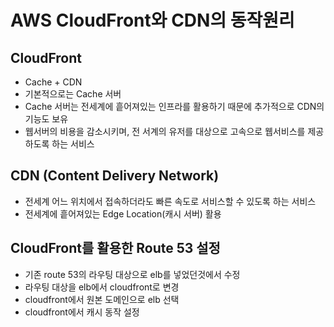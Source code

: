 # AWS CloudFront와 CDN의 동작원리

## CloudFront
- Cache + CDN
- 기본적으로는 Cache 서버
- Cache 서버는 전세계에 흩어져있는 인프라를 활용하기 때문에 추가적으로 CDN의 기능도 보유
- 웹서버의 비용을 감소시키며, 전 서계의 유저를 대상으로 고속으로 웹서비스를 제공하도록 하는 서비스

## CDN (Content Delivery Network)
- 전세계 어느 위치에서 접속하더라도 빠른 속도로 서비스할 수 있도록 하는 서비스
- 전세계에 흩어져있는 Edge Location(캐시 서버) 활용

## CloudFront를 활용한 Route 53 설정
- 기존 route 53의 라우팅 대상으로 elb를 넣었던것에서 수정
- 라우팅 대상을 elb에서 cloudfront로 변경
- cloudfront에서 원본 도메인으로 elb 선택
- cloudfront에서 캐시 동작 설정